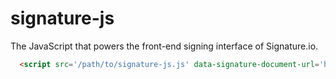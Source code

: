 # signature-js

The JavaScript that powers the front-end signing interface of Signature.io.

```html
  <script src='/path/to/signature-js.js' data-signature-document-url='http://url.com/document.json' data-signature-signing-url='http://url.com/signature/url.json'></script>
```
